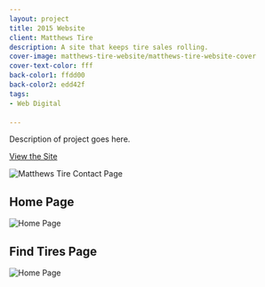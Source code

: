 ```yaml
---
layout: project
title: 2015 Website
client: Matthews Tire
description: A site that keeps tire sales rolling.
cover-image: matthews-tire-website/matthews-tire-website-cover
cover-text-color: fff
back-color1: ffdd00
back-color2: edd42f
tags:
- Web Digital

---
```

Description of project goes here.

<a href="http://matthewstire.com/" target= "_blank" rel="noopener">View the Site</a>

<div>
<img data-aos="fade-up" src="/img/projects/matthews-tire-website/matthews-tire-website-contact-mockup.jpg"
alt="Matthews Tire Contact Page"
srcset="
/img/projects/matthews-tire-website/matthews-tire-website-contact-mockup-2400.jpg 2400w,
/img/projects/matthews-tire-website/matthews-tire-website-contact-mockup-1800.jpg 1800w,
/img/projects/matthews-tire-website/matthews-tire-website-contact-mockup-1200.jpg 1200w,
/img/projects/matthews-tire-website/matthews-tire-website-contact-mockup-900.jpg 900w,
/img/projects/matthews-tire-website/matthews-tire-website-contact-mockup-600.jpg 600w,
/img/projects/matthews-tire-website/matthews-tire-website-contact-mockup-400.jpg 400w" />
</div>

<div class="images">
<div class="fill-back" data-aos="fade-up">
<h2 data-aos="fade-up">Home Page</h2>
<img data-aos="fade-up"
alt="Home Page" src="/img/projects/matthews-tire-website/matthews-tire-website-home-page.jpg"
srcset="/img/projects/matthews-tire-website/matthews-tire-website-home-page-2400.jpg 2400w,
/img/projects/matthews-tire-website/matthews-tire-website-home-page-1800.jpg 1800w,
/img/projects/matthews-tire-website/matthews-tire-website-home-page-1200.jpg 1200w,
/img/projects/matthews-tire-website/matthews-tire-website-home-page-900.jpg 900w,
/img/projects/matthews-tire-website/matthews-tire-website-home-page-600.jpg 600w,
/img/projects/matthews-tire-website/matthews-tire-website-home-page-400.jpg 400w" />
</div>

<div class="fill-back" data-aos="fade-up">
<h2 data-aos="fade-up">Find Tires Page</h2>
<img data-aos="fade-up"
alt="Home Page" src="/img/projects/matthews-tire-website/matthews-tire-website-find-tires-page.jpg"
srcset="/img/projects/matthews-tire-website/matthews-tire-website-find-tires-page-2400.jpg 2400w,
/img/projects/matthews-tire-website/matthews-tire-website-find-tires-page-1800.jpg 1800w,
/img/projects/matthews-tire-website/matthews-tire-website-find-tires-page-1200.jpg 1200w,
/img/projects/matthews-tire-website/matthews-tire-website-find-tires-page-900.jpg 900w,
/img/projects/matthews-tire-website/matthews-tire-website-find-tires-page-600.jpg 600w,
/img/projects/matthews-tire-website/matthews-tire-website-find-tires-page-400.jpg 400w" />
</div>
</div>
